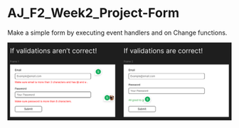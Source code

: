 # AJ_F2_Week2_Project-Form
Make a simple form by executing event handlers and on Change functions.

![alt text](image.png)